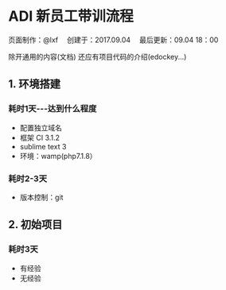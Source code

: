 # ADI 新员工带训流程

<div class="sub-title">页面制作：@lxf&emsp; 创建于：2017.09.04&emsp; 最后更新：09.04 18：00</div>

>
除开通用的内容(文档)
还应有项目代码的介绍(edockey...)

## 1. 环境搭建
### 耗时1天---达到什么程度
* 配置独立域名
* 框架 CI 3.1.2
* sublime text 3
* 环境：wamp(php7.1.8）

### 耗时2-3天
* 版本控制：git

## 2. 初始项目
### 耗时3天
* 有经验
* 无经验
